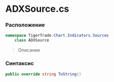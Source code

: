 
# ADXSource.cs
### Расположение
```csharp
namespace TigerTrade.Chart.Indicators.Sources  
    class ADXSource
```

> Описание

### Синтаксис
```csharp
public override string ToString()
```
